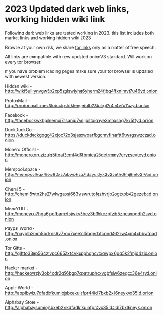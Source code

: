 # 2023 Updated dark web links, working hidden wiki link

Following dark web links are tested working in 2023, this list includes both market links and working hidden wiki 2023

Browse at your own risk, we share [tor links](https://github.com/torlinks2023/i) only as a matter of free speech.

All links are compatible with new updated onionV3 standard. Will work on every tor browser.

If you have problem loading pages make sure your tor browser is updated with newest version.


Hidden wiki - http://wiki5uilrynvgw5p2xp5zglswjyhg6yherm24fjbq4ffxnlmvt7u46yd.onion

ProtonMail - http://protonmailrmez3lotccipshtkleegetolb73fuirgj7r4o4vfu7ozyd.onion

Facebook - http://facebookwkhpilnemxj7asaniu7vnjjbiltxjqhye3mhbshg7kx5tfyd.onion

DuckDuckGo -https://duckduckgogg42xjoc72x3sjasowoarfbgcmvfimaftt6twagswzczad.onion

Monero Official - http://monerotoruzizulg5ttgat2emf4d6fbmiea25detrmmy7erypseyteyd.onion

Mempool.space - http://mempoolhqx4isw62xs7abwphsq7ldayuidyx2v2oethdhhj6mlo2r6ad.onion

Chemi 5 - http://chemi5wtn2hs27wlwgaosi663wswrutofqzhvrjb2ogtxpb42gezebqd.onion

MoneYUU - http://moneyuu7hga6jpcfbamefsjwkv3bez3b3hkczpfzjb5zneunpqdh2uyd.onion

Paypal World - http://payplb3mm5bdkns6v7xou7xeefcl5bqedofcpnd462rw4gm4xbbwfpad.onion

Tor Gifts - http://giftto33ep564ztvpc6652xt4vkupphghcvtxqwpxi6gq5k2fmjd4zid.onion

Hacker market - http://hackeoyrzjy3ob4cdr2q56bgp7cpatruphcxvgbfsiw6zeqcc36e4ryd.onion

Apple World - http://applbwku7dfadkfkumiojsbxekuiafpr44idl7bxb2xll6neykvx35id.onion

Alphabay Store - http://alphabaysumiojsbxeb2xikdfadkfkuiafpr4vx35id4idl7bxl6neyk.onion




